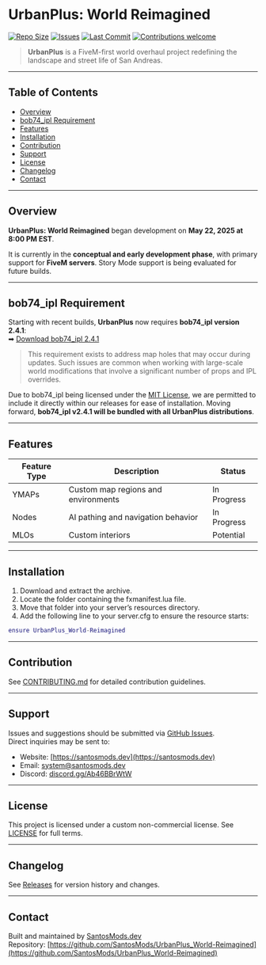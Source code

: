 # UrbanPlus: World Reimagined

[![Repo Size](https://img.shields.io/github/repo-size/SantosMods/UrbanPlus_World-Reimagined)](https://github.com/SantosMods/UrbanPlus_World-Reimagined)
[![Issues](https://img.shields.io/github/issues/SantosMods/UrbanPlus_World-Reimagined)](https://github.com/SantosMods/UrbanPlus_World-Reimagined/issues)
[![Last Commit](https://img.shields.io/github/last-commit/SantosMods/UrbanPlus_World-Reimagined)](https://github.com/SantosMods/UrbanPlus_World-Reimagined/commits/main)
[![Contributions welcome](https://img.shields.io/badge/contributions-welcome-brightgreen.svg)](CONTRIBUTING.md)

> **UrbanPlus** is a FiveM-first world overhaul project redefining the landscape and street life of San Andreas.

---

## Table of Contents

- [Overview](#overview)
- [bob74_ipl Requirement](#bob74_ipl-requirement)
- [Features](#features)
- [Installation](#installation)
- [Contribution](#contribution)
- [Support](#support)
- [License](#license)
- [Changelog](#changelog)
- [Contact](#contact)

---

## Overview

**UrbanPlus: World Reimagined** began development on **May 22, 2025 at 8:00 PM EST**.

It is currently in the **conceptual and early development phase**, with primary support for **FiveM servers**. Story Mode support is being evaluated for future builds.

---

## bob74_ipl Requirement

Starting with recent builds, **UrbanPlus** now requires **bob74_ipl version 2.4.1**:  
➡ [Download bob74_ipl 2.4.1](https://github.com/Bob74/bob74_ipl/releases/tag/2.4.1)

> This requirement exists to address map holes that may occur during updates. Such issues are common when working with large-scale world modifications that involve a significant number of props and IPL overrides.

Due to bob74_ipl being licensed under the [MIT License](https://github.com/Bob74/bob74_ipl/blob/master/LICENSE), we are permitted to include it directly within our releases for ease of installation. Moving forward, **bob74_ipl v2.4.1 will be bundled with all UrbanPlus distributions**.

---

## Features

| Feature Type | Description                           | Status        |
|--------------|---------------------------------------|---------------|
| YMAPs        | Custom map regions and environments   | In Progress   |
| Nodes        | AI pathing and navigation behavior    | In Progress   |
| MLOs         | Custom interiors                      | Potential     |

---

## Installation

1. Download and extract the archive.
2. Locate the folder containing the fxmanifest.lua file.
3. Move that folder into your server’s resources directory.
4. Add the following line to your server.cfg to ensure the resource starts:

``` LUA
ensure UrbanPlus_World-Reimagined
```

---

## Contribution

See [CONTRIBUTING.md](CONTRIBUTING.md) for detailed contribution guidelines.

---

## Support

Issues and suggestions should be submitted via [GitHub Issues](https://github.com/SantosMods/UrbanPulse_World-Reimagined/issues).  
Direct inquiries may be sent to:

- Website: [https://santosmods.dev](https://santosmods.dev)  
- Email: system@santosmods.dev  
- Discord: [discord.gg/Ab46BBrWtW](https://discord.gg/Ab46BBrWtW)

---

## License

This project is licensed under a custom non-commercial license. See [LICENSE](LICENSE) for full terms.

---

## Changelog

See [Releases](https://github.com/SantosMods/UrbanPlus_World-Reimagined/releases) for version history and changes.

---

## Contact

Built and maintained by [SantosMods.dev](https://santosmods.dev)  
Repository: [https://github.com/SantosMods/UrbanPlus_World-Reimagined](https://github.com/SantosMods/UrbanPlus_World-Reimagined)
